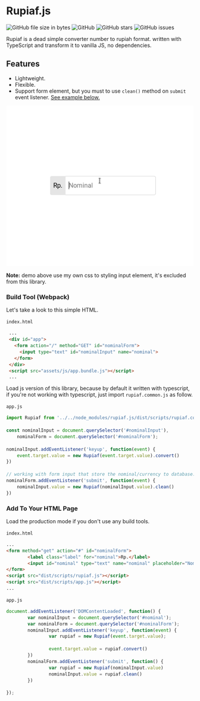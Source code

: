 # Rupiaf.js

<p>
<img alt="GitHub file size in bytes" src="https://img.shields.io/github/size/nurofsun/rupiafjs/dist/scripts/rupiaf.min.js">
<img alt="GitHub" src="https://img.shields.io/github/license/nurofsun/rupiafjs">
<img alt="GitHub stars" src="https://img.shields.io/github/stars/nurofsun/rupiafjs?style=social">
<img alt="GitHub issues" src="https://img.shields.io/github/issues/nurofsun/rupiafjs">
</p>

Rupiaf is a dead simple converter number to rupiah format. written with TypeScript and transform it to vanilla JS, no dependencies.

## Features
- Lightweight.
- Flexible.
- Support form element, but you must to use `clean()` method on `submit` event listener. [See example below.](#add-to-your-html-page)

<p align="center"><img src="./demo.gif" alt="Rupiaf.js convert any number to rupiah."></p>

**Note:** demo above use my own css to styling input element, it's excluded from this library.

### Build Tool (Webpack)
Let's take a look to this simple HTML.

`index.html`
```html
 ...
 <div id="app">
   <form action="/" method="GET" id="nominalForm">
     <input type="text" id="nominalInput" name="nominal">
   </form>
 </div>
 <script src="assets/js/app.bundle.js"></script>
 ...
```

Load js version of this library, because by default it written with typescript, if you're not working with typescript, just import `rupiaf.common.js` as follow.

`app.js`
```js
import Rupiaf from '../../node_modules/rupiaf.js/dist/scripts/rupiaf.common.js'

const nominalInput = document.querySelector('#nominalInput'),
    nominalForm = document.querySelector('#nominalForm');

nominalInput.addEventListener('keyup', function(event) {
    event.target.value = new Rupiaf(event.target.value).convert()
})

// working with form input that store the nominal/currency to database.
nominalForm.addEventListener('submit', function(event) {
    nominalInput.value = new Rupiaf(nominalInput.value).clean()
})
```

### Add To Your HTML Page

Load the production mode if you don't use any build tools.

`index.html`
```html
...
<form method="get" action="#" id="nominalForm">
        <label class="label" for="nominal">Rp.</label>
        <input id="nominal" type="text" name="nominal" placeholder="Nominal" autocomplete="off">
</form>
<script src="dist/scripts/rupiaf.js"></script>
<script src="dist/scripts/app.js"></script>
...
```

`app.js`
```javascript
document.addEventListener('DOMContentLoaded', function() {
        var nominalInput = document.querySelector('#nominal');
        var nominalForm = document.querySelector('#nominalForm');
        nominalInput.addEventListener('keyup', function(event) {
                var rupiaf = new Rupiaf(event.target.value);

                event.target.value = rupiaf.convert()
        })
        nominalForm.addEventListener('submit', function() {
                var rupiaf = new Rupiaf(nominalInput.value)
                nominalInput.value = rupiaf.clean()
        })
        
});
```
